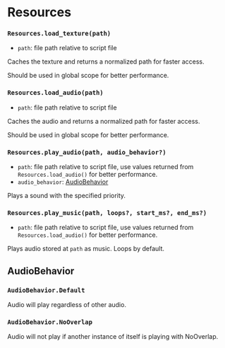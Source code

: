 # Resources

### `Resources.load_texture(path)`

- `path`: file path relative to script file

Caches the texture and returns a normalized path for faster access.

Should be used in global scope for better performance.

### `Resources.load_audio(path)`

- `path`: file path relative to script file

Caches the audio and returns a normalized path for faster access.

Should be used in global scope for better performance.

### `Resources.play_audio(path, audio_behavior?)`

- `path`: file path relative to script file, use values returned from `Resources.load_audio()` for better performance.
- `audio_behavior`: [AudioBehavior](#audiobehavior)

Plays a sound with the specified priority.

### `Resources.play_music(path, loops?, start_ms?, end_ms?)`

- `path`: file path relative to script file, use values returned from `Resources.load_audio()` for better performance.

Plays audio stored at `path` as music. Loops by default.

## AudioBehavior

### `AudioBehavior.Default`

Audio will play regardless of other audio.

### `AudioBehavior.NoOverlap`

Audio will not play if another instance of itself is playing with NoOverlap.
